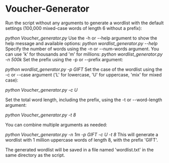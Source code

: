 # Voucher-Generator
Run the script without any arguments to generate a wordlist with the default settings (100,000 mixed-case words of length 6 without a prefix):

_python Voucher_generator.py_
Use the -h or --help argument to show the help message and available options:
_python wordlist_generator.py --help_
Specify the number of words using the -n or --num-words argument. You can use 'k' for thousands and 'm' for millions:
_python wordlist_generator.py -n 500k_
Set the prefix using the -p or --prefix argument:

_python wordlist_generator.py -p GIFT_
Set the case of the wordlist using the -c or --case argument ('L' for lowercase, 'U' for uppercase, 'mix' for mixed case):

_python Voucher_generator.py -c U_

Set the total word length, including the prefix, using the -t or --word-length argument:

_python Voucher_generator.py -t 8_

You can combine multiple arguments as needed:

_python Voucher_generator.py -n 1m -p GIFT -c U -t 8_
This will generate a wordlist with 1 million uppercase words of length 8, with the prefix 'GIFT'.

The generated wordlist will be saved in a file named 'wordlist.txt' in the same directory as the script.
